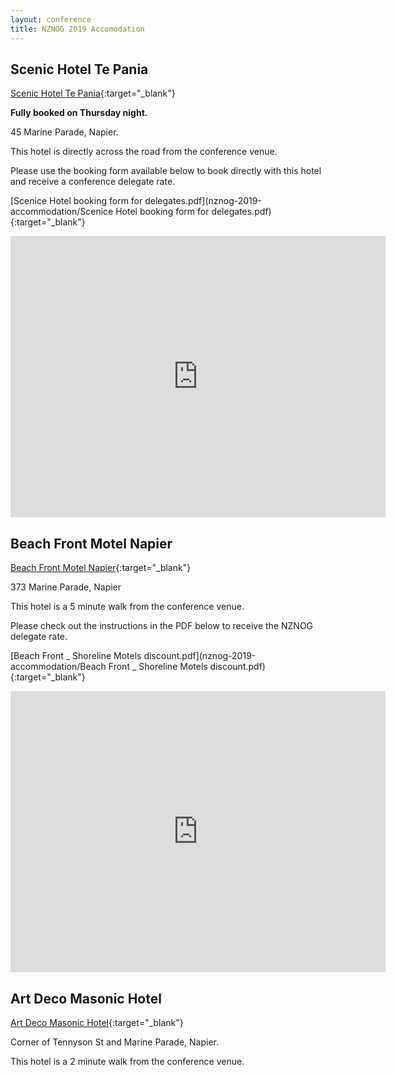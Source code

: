 ```yaml
---
layout: conference
title: NZNOG 2019 Accomodation
---
```


## Scenic Hotel Te Pania
[Scenic Hotel Te Pania](https://www.scenichotelgroup.co.nz/locations/new-zealand/napier/scenic-hotel-te-pania){:target="_blank"}

**Fully booked on Thursday night.**

45 Marine Parade, Napier.

This hotel is directly across the road from the conference venue.

Please use the booking form available below to book directly with this hotel and receive a conference delegate rate.

[Scenice Hotel booking form for delegates.pdf](nznog-2019-accommodation/Scenice Hotel booking form for delegates.pdf){:target="_blank"}

<iframe src="https://www.google.com/maps/embed?pb=!1m18!1m12!1m3!1d3079.211409102188!2d176.91688191607636!3d-39.487140639398866!2m3!1f0!2f0!3f0!3m2!1i1024!2i768!4f13.1!3m3!1m2!1s0x6d684cdf62c9ecad%3A0xfb77dafd309b8b68!2sScenic%20Hotel%20Te%20Pania!5e0!3m2!1sen!2snz!4v1648714915384!5m2!1sen!2snz" width="600" height="450" style="border:0;" allowfullscreen="" loading="lazy" referrerpolicy="no-referrer-when-downgrade"></iframe>

## Beach Front Motel Napier
[Beach Front Motel Napier](https://www.beachfrontnapier.co.nz/){:target="_blank"}

373 Marine Parade, Napier

This hotel is a 5 minute walk from the conference venue.

Please check out the instructions in the PDF below to receive the NZNOG delegate rate.

[Beach Front _ Shoreline Motels discount.pdf](nznog-2019-accommodation/Beach Front _ Shoreline Motels discount.pdf){:target="_blank"}

<iframe src="https://www.google.com/maps/embed?pb=!1m18!1m12!1m3!1d3078.7781401441603!2d176.91636191607657!3d-39.49692403998041!2m3!1f0!2f0!3f0!3m2!1i1024!2i768!4f13.1!3m3!1m2!1s0x6d684cdcb7bbb8dd%3A0x6354086be40950b4!2sBeach%20Front%20Motel!5e0!3m2!1sen!2snz!4v1648714950341!5m2!1sen!2snz" width="600" height="450" style="border:0;" allowfullscreen="" loading="lazy" referrerpolicy="no-referrer-when-downgrade"></iframe>

## Art Deco Masonic Hotel
[Art Deco Masonic Hotel](https://masonic.co.nz/){:target="_blank"}

Corner of Tennyson St and Marine Parade, Napier.

This hotel is a 2 minute walk from the conference venue.
